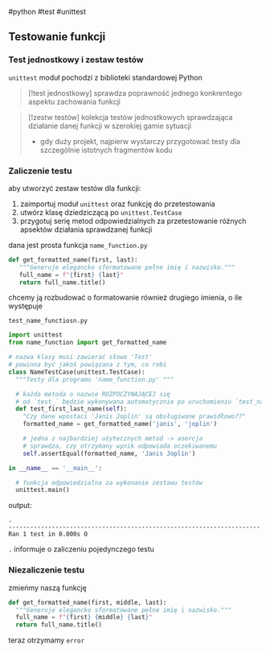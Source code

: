 #python 
#test
#unittest


## Testowanie funkcji

### Test jednostkowy i zestaw testów

`unittest` moduł pochodzi z biblioteki standardowej Python

>[!test jednostkowy]
>sprawdza poprawność jednego konkrentego aspektu zachowania funkcji


>[!zestw testów]
>kolekcja testów jednostkowych sprawdzająca działanie danej funkcji w szerokiej gamie sytuacji
>- gdy duży projekt, najpierw wystarczy przygotować testy dla szczególnie istotnych fragmentów kodu

### Zaliczenie testu
aby utworzyć zestaw testów dla funkcji:
1. zaimportuj moduł `unittest` oraz funkcję do przetestowania
2. utwórz klasę dziedziczącą po `unittest.TestCase`
3. przygotuj serię metod odpowiedzialnych za przetestowanie różnych apsektów działania sprawdzanej funkcji

dana jest prosta funkcja `name_function.py`
```python
def get_formatted_name(first, last): 
   """Generuje elegancko sformatowane pełne imię i nazwisko.""" 
   full_name = f"{first} {last}" 
   return full_name.title()
```
chcemy ją rozbudować o formatowanie również drugiego imienia, o ile występuje

`test_name_functiosn.py`
```python
import unittest
from name_function import get_formatted_name

# nazwa klasy musi zawierać słowo 'Test'
# powinna być jakoś powiązana z tym, co robi
class NameTestCase(unittest.TestCase):
  """Testy dla programu 'name_function.py' """

  # każda metoda o nazwie ROZPOCZYNAJĄCEJ się
  # od `test_` będzie wykonywana automatycznie po uruchomieniu `test_name_functions.py`	
  def test_first_last_name(self):
    "Czy dane wpostaci 'Janis Joplin' są obsługiwane prawidłowo??"
    formatted_name = get_formatted_name('janis', 'joplin')

    # jedna z najbardziej użytecznych metod -> asercja
    # sprawdza, czy otrzymany wynik odpowiada oczekiwanemu
    self.assertEqual(formatted_name, 'Janis Joplin')

in __name__ == '__main__':

  # funkcja odpowiedzialna za wykonanie zestawu testów
  unittest.main()
```
output:
```
.
---------------------------------------------------------------------- Ran 1 test in 0.000s O
```
`.` informuje o zaliczeniu pojedynczego testu


### Niezaliczenie testu
zmieńmy naszą funkcję
```python
def get_formatted_name(first, middle, last): 
  """Generuje elegancko sformatowane pełne imię i nazwisko.""" 
  full_name = f"{first} {middle} {last}" 
  return full_name.title()
```
teraz otrzymamy `error`










